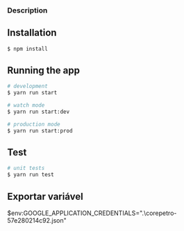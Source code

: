### Description

## Installation

```bash
$ npm install
```

## Running the app

```bash
# development
$ yarn run start

# watch mode
$ yarn run start:dev

# production mode
$ yarn run start:prod
```

## Test

```bash
# unit tests
$ yarn run test
```


## Exportar variável
$env:GOOGLE_APPLICATION_CREDENTIALS=".\corepetro-57e280214c92.json"